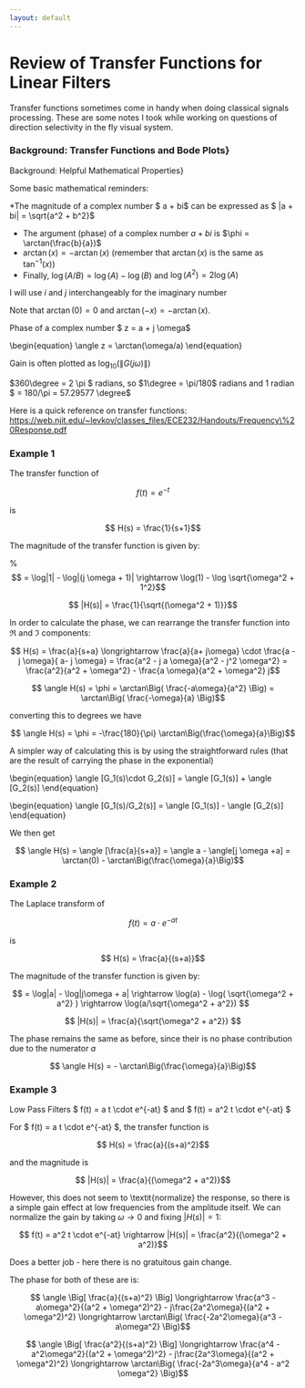 ```yaml
---
layout: default
---
```


# Review of Transfer Functions for Linear Filters

Transfer functions sometimes come in handy when doing classical signals processing. These are some notes I took while working on questions of direction selectivity in the fly visual system.

### Background: Transfer Functions and Bode Plots}

Background: Helpful Mathematical Properties}

Some basic mathematical reminders:


*The magnitude of a complex number $ a + bi$ can be expressed as $ |a + bi| = \sqrt{a^2 + b^2}$
* The argument (phase) of a complex number $a + bi$ is $\phi = \arctan(\frac{b}{a})$
* $\arctan(x) = -\arctan(x)$ (remember that $\arctan(x)$ is the same as $\tan^{-1}(x)$)
* Finally, $\log(A/B) = \log(A) - \log(B)$ and $\log(A^2) = 2\log(A)$


I will use $i$ and $j$ interchangeably for the imaginary number

Note that $\arctan(0) = 0$ and $\arctan(-x) = -\arctan(x)$.


Phase of a complex number $ z = a + j \omega$

\begin{equation}
\angle z = \arctan(\omega/a)
\end{equation}


Gain is often plotted as $\log_{10}(\|G(j\omega)\|)$

$360\degree = 2 \pi $ radians, so $1\degree = \pi/180$ radians and 1 radian $ = 180/\pi = 57.29577 \degree$

Here is a quick reference on transfer functions: <https://web.njit.edu/~levkov/classes_files/ECE232/Handouts/Frequency\%20Response.pdf>

### Example 1



 The transfer function of

$$f(t) = e^{-t}$$

is

$$ H(s) = \frac{1}{s+1}$$

The magnitude of the transfer function is given by:

%$$ = \log|1| - \log|(j \omega + 1)| \rightarrow \log(1) - \log \sqrt{\omega^2 + 1^2}$$

$$ |H(s)| = \frac{1}{\sqrt{(\omega^2 + 1)}}$$

In order to calculate the phase, we can rearrange the transfer function into $\Re$ and $\Im$ components:

$$ H(s) = \frac{a}{s+a} \longrightarrow \frac{a}{a+ j\omega} \cdot \frac{a - j \omega}{ a- j \omega} = \frac{a^2 - j a \omega}{a^2 - j^2 \omega^2} = \frac{a^2}{a^2 + \omega^2} - \frac{a \omega}{a^2 + \omega^2} j$$

$$ \angle H(s) = \phi = \arctan\Big( \frac{-a\omega}{a^2} \Big)  =  \arctan\Big( \frac{-\omega}{a} \Big)$$

converting this to degrees we have

$$ \angle H(s) = \phi = -\frac{180}{\pi} \arctan\Big(\frac{\omega}{a}\Big)$$

A simpler way of calculating this is by using the straightforward rules (that are the result of carrying the phase in the exponential)

\begin{equation}
    \angle [G_1(s)\cdot G_2(s)] = \angle [G_1(s)] + \angle [G_2(s)]
\end{equation}

\begin{equation}
    \angle [G_1(s)/G_2(s)] = \angle [G_1(s)] - \angle [G_2(s)]
\end{equation}

We then get

$$ \angle H(s) = \angle [\frac{a}{s+a}] = \angle a - \angle[j \omega +a] = \arctan(0) - \arctan\Big(\frac{\omega}{a}\Big)$$


### Example 2

The Laplace transform of

$$ f(t) = a \cdot e^{-at} $$

is

$$ H(s) = \frac{a}{(s+a)}$$

The magnitude of the transfer function is given by:

$$ = \log|a| - \log|j\omega + a| \rightarrow \log(a) - \log( \sqrt{\omega^2 + a^2} ) \rightarrow \log(a/\sqrt{\omega^2 + a^2}) $$

$$ |H(s)| = \frac{a}{\sqrt{\omega^2 + a^2}} $$

The phase remains the same as before, since their is no phase contribution due to the numerator $a$

$$ \angle H(s) =  - \arctan\Big(\frac{\omega}{a}\Big)$$

### Example 3

Low Pass Filters $ f(t) = a t \cdot e^{-at} $ and $ f(t) = a^2 t \cdot e^{-at} $

For $ f(t) = a t \cdot e^{-at} $, the transfer function is

$$ H(s) = \frac{a}{(s+a)^2}$$

and the magnitude is

$$ |H(s)| = \frac{a}{(\omega^2 + a^2)}$$

However, this does not seem to \textit{normalize} the response, so there is a simple gain effect at low frequencies from the amplitude itself. We can normalize the gain by taking $\omega \rightarrow 0$ and fixing $|H(s)| = 1$:

$$ f(t) = a^2 t \cdot e^{-at} \rightarrow |H(s)| = \frac{a^2}{(\omega^2 + a^2)}$$


Does a better job - here there is no gratuitous gain change.

The phase for both of these are is:

$$ \angle \Big[ \frac{a}{(s+a)^2} \Big] \longrightarrow \frac{a^3 - a\omega^2}{(a^2 + \omega^2)^2} - j\frac{2a^2\omega}{(a^2 + \omega^2)^2} \longrightarrow \arctan\Big( \frac{-2a^2\omega}{a^3 - a\omega^2} \Big)$$

$$ \angle \Big[ \frac{a^2}{(s+a)^2} \Big] \longrightarrow \frac{a^4 - a^2\omega^2}{(a^2 + \omega^2)^2} - j\frac{2a^3\omega}{(a^2 + \omega^2)^2} \longrightarrow \arctan\Big( \frac{-2a^3\omega}{a^4 - a^2 \omega^2} \Big)$$
